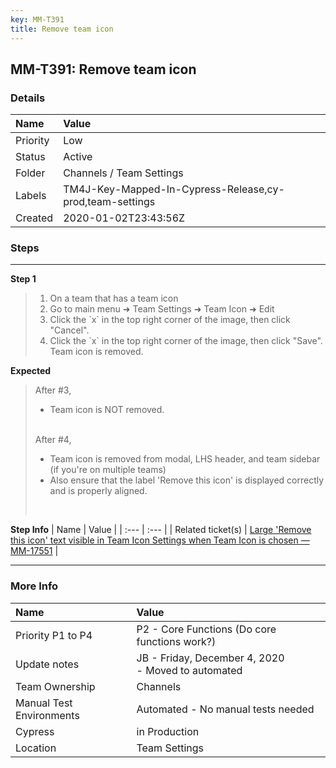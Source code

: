 ```yaml
---
key: MM-T391
title: Remove team icon
---
```


## MM-T391: Remove team icon

### Details

| Name     | Value                                                    |
| :------- | :------------------------------------------------------- |
| Priority | Low                                                      |
| Status   | Active                                                   |
| Folder   | Channels / Team Settings                                 |
| Labels   | TM4J-Key-Mapped-In-Cypress-Release,cy-prod,team-settings |
| Created  | 2020-01-02T23:43:56Z                                     |

### Steps

<hr/>

**Step 1**

> <article><ol><li>On a team that has a team icon</li><li>Go to main menu ➜ Team Settings ➜ Team Icon ➜ Edit</li><li>Click the `x` in the top right corner of the image, then click "Cancel".</li><li>Click the `x` in the top right corner of the image, then click "Save". Team icon is removed.</li></ol></article>

**Expected**

> <article>After #3,<br><ul><li>Team icon is NOT removed.</li></ul><br>After #4,<br><ul><li>Team icon is removed from modal, LHS header, and team sidebar (if you're on multiple teams)</li><li>Also ensure that the label 'Remove this icon' is displayed correctly and is properly aligned.</li></ul><br></article>

**Step Info**
| Name | Value |
| :--- | :--- |
| Related ticket(s) | <a href="https://mattermost.atlassian.net/browse/MM-17551" rel="noopener noreferrer" target="_blank">Large 'Remove this icon' text visible in Team Icon Settings when Team Icon is chosen — MM-17551</a> |

<hr/>

### More Info

| Name                     | Value                                                 |
| :----------------------- | :---------------------------------------------------- |
| Priority P1 to P4        | P2 - Core Functions (Do core functions work?)         |
| Update notes             | JB - Friday, December 4, 2020<br>- Moved to automated |
| Team Ownership           | Channels                                              |
| Manual Test Environments | Automated - No manual tests needed                    |
| Cypress                  | in Production                                         |
| Location                 | Team Settings                                         |
